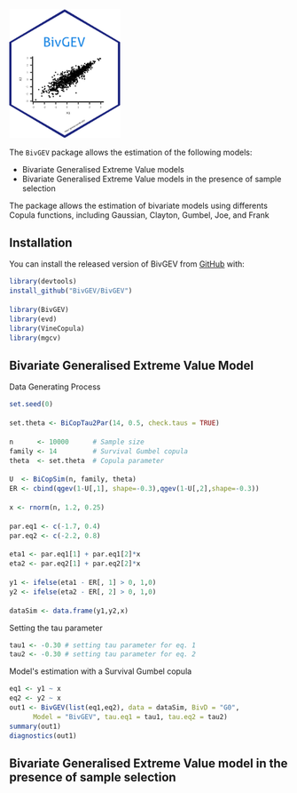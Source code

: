 
<img src="https://github.com/BivGEV/BivGEV/blob/master/BivGEV_logo.png" width="200">

The `BivGEV` package allows the estimation of the following models:
- Bivariate Generalised Extreme Value models
- Bivariate Generalised Extreme Value models in the presence of sample selection

The package allows the estimation of bivariate models using differents Copula functions, including Gaussian, Clayton, Gumbel, Joe, and Frank

## Installation

You can install the released version of BivGEV from [GitHub](https://github.com/BivGEV/BivGEV) with:

``` r
library(devtools)
install_github("BivGEV/BivGEV")  

library(BivGEV)
library(evd)
library(VineCopula)
library(mgcv)
 ```
 
##  Bivariate Generalised Extreme Value Model 

Data Generating Process
 ``` r
set.seed(0)

set.theta <- BiCopTau2Par(14, 0.5, check.taus = TRUE)

n      <- 10000      # Sample size
family <- 14         # Survival Gumbel copula
theta  <- set.theta  # Copula parameter

U  <- BiCopSim(n, family, theta)
ER <- cbind(qgev(1-U[,1], shape=-0.3),qgev(1-U[,2],shape=-0.3))

x <- rnorm(n, 1.2, 0.25)

par.eq1 <- c(-1.7, 0.4)
par.eq2 <- c(-2.2, 0.8)

eta1 <- par.eq1[1] + par.eq1[2]*x 
eta2 <- par.eq2[1] + par.eq2[2]*x

y1 <- ifelse(eta1 - ER[, 1] > 0, 1,0) 
y2 <- ifelse(eta2 - ER[, 2] > 0, 1,0)

dataSim <- data.frame(y1,y2,x)
```

Setting the tau parameter 
 ``` r
tau1 <- -0.30 # setting tau parameter for eq. 1
tau2 <- -0.30 # setting tau parameter for eq. 2
```

Model's estimation with a Survival Gumbel copula
 ``` r
eq1 <- y1 ~ x 
eq2 <- y2 ~ x
out1 <- BivGEV(list(eq1,eq2), data = dataSim, BivD = "G0", 
       Model = "BivGEV", tau.eq1 = tau1, tau.eq2 = tau2)     
summary(out1)
diagnostics(out1)
```


##  Bivariate Generalised Extreme Value model in the presence of sample selection


